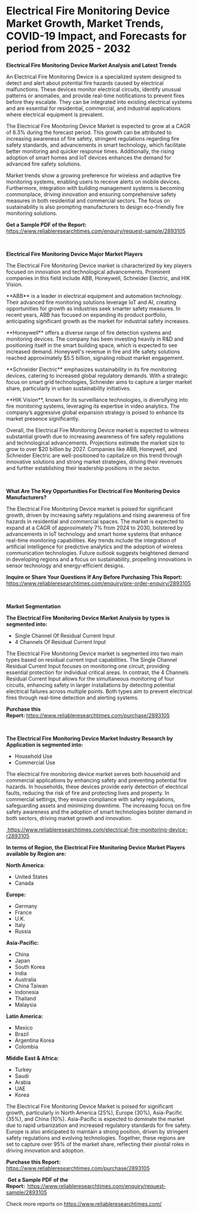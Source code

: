 <p><h1>Electrical Fire Monitoring Device Market Growth, Market Trends, COVID-19 Impact, and Forecasts for period from 2025 - 2032</h1></p><p><strong>Electrical Fire Monitoring Device Market Analysis and Latest Trends</strong></p>
<p><p>An Electrical Fire Monitoring Device is a specialized system designed to detect and alert about potential fire hazards caused by electrical malfunctions. These devices monitor electrical circuits, identify unusual patterns or anomalies, and provide real-time notifications to prevent fires before they escalate. They can be integrated into existing electrical systems and are essential for residential, commercial, and industrial applications where electrical equipment is prevalent.</p><p>The Electrical Fire Monitoring Device Market is expected to grow at a CAGR of 6.3% during the forecast period. This growth can be attributed to increasing awareness of fire safety, stringent regulations regarding fire safety standards, and advancements in smart technology, which facilitate better monitoring and quicker response times. Additionally, the rising adoption of smart homes and IoT devices enhances the demand for advanced fire safety solutions. </p><p>Market trends show a growing preference for wireless and adaptive fire monitoring systems, enabling users to receive alerts on mobile devices. Furthermore, integration with building management systems is becoming commonplace, driving innovation and ensuring comprehensive safety measures in both residential and commercial sectors. The focus on sustainability is also prompting manufacturers to design eco-friendly fire monitoring solutions.</p></p>
<p><strong>Get a Sample PDF of the Report:&nbsp;</strong> <a href="https://www.reliableresearchtimes.com/enquiry/request-sample/2893105?utm_campaign=2464&utm_medium=2&utm_source=Github&utm_content=ia&utm_term=15032025&utm_id=electrical-fire-monitoring-device">https://www.reliableresearchtimes.com/enquiry/request-sample/2893105</a></p>
<p>&nbsp;</p>
<p><strong>Electrical Fire Monitoring Device Major Market Players</strong></p>
<p><p>The Electrical Fire Monitoring Device market is characterized by key players focused on innovation and technological advancements. Prominent companies in this field include ABB, Honeywell, Schneider Electric, and HIK Vision. </p><p>**ABB** is a leader in electrical equipment and automation technology. Their advanced fire monitoring solutions leverage IoT and AI, creating opportunities for growth as industries seek smarter safety measures. In recent years, ABB has focused on expanding its product portfolio, anticipating significant growth as the market for industrial safety increases.</p><p>**Honeywell** offers a diverse range of fire detection systems and monitoring devices. The company has been investing heavily in R&D and positioning itself in the smart building space, which is expected to see increased demand. Honeywell's revenue in fire and life safety solutions reached approximately $5.5 billion, signaling robust market engagement.</p><p>**Schneider Electric** emphasizes sustainability in its fire monitoring devices, catering to increased global regulatory demands. With a strategic focus on smart grid technologies, Schneider aims to capture a larger market share, particularly in urban sustainability initiatives.</p><p>**HIK Vision**, known for its surveillance technologies, is diversifying into fire monitoring systems, leveraging its expertise in video analytics. The company’s aggressive global expansion strategy is poised to enhance its market presence significantly.</p><p>Overall, the Electrical Fire Monitoring Device market is expected to witness substantial growth due to increasing awareness of fire safety regulations and technological advancements. Projections estimate the market size to grow to over $20 billion by 2027. Companies like ABB, Honeywell, and Schneider Electric are well-positioned to capitalize on this trend through innovative solutions and strong market strategies, driving their revenues and further establishing their leadership positions in the sector.</p></p>
<p>&nbsp;</p>
<p><strong>What Are The Key Opportunities For Electrical Fire Monitoring Device Manufacturers?</strong></p>
<p><p>The Electrical Fire Monitoring Device market is poised for significant growth, driven by increasing safety regulations and rising awareness of fire hazards in residential and commercial spaces. The market is expected to expand at a CAGR of approximately 7% from 2024 to 2030, bolstered by advancements in IoT technology and smart home systems that enhance real-time monitoring capabilities. Key trends include the integration of artificial intelligence for predictive analytics and the adoption of wireless communication technologies. Future outlook suggests heightened demand in developing regions and a focus on sustainability, propelling innovations in sensor technology and energy-efficient designs.</p></p>
<p><strong>Inquire or Share Your Questions If Any Before Purchasing This Report:</strong> <a href="https://www.reliableresearchtimes.com/enquiry/pre-order-enquiry/2893105?utm_campaign=2464&utm_medium=2&utm_source=Github&utm_content=ia&utm_term=15032025&utm_id=electrical-fire-monitoring-device">https://www.reliableresearchtimes.com/enquiry/pre-order-enquiry/2893105</a></p>
<p>&nbsp;</p>
<p><strong>Market Segmentation</strong></p>
<p><strong>The Electrical Fire Monitoring Device Market Analysis by types is segmented into:</strong></p>
<p><ul><li>Single Channel Of Residual Current Input</li><li>4 Channels Of Residual Current Input</li></ul></p>
<p><p>The Electrical Fire Monitoring Device market is segmented into two main types based on residual current input capabilities. The Single Channel Residual Current Input focuses on monitoring one circuit, providing essential protection for individual critical areas. In contrast, the 4 Channels Residual Current Input allows for the simultaneous monitoring of four circuits, enhancing safety in larger installations by detecting potential electrical failures across multiple points. Both types aim to prevent electrical fires through real-time detection and alerting systems.</p></p>
<p><strong>Purchase this Report:&nbsp;</strong><a href="https://www.reliableresearchtimes.com/purchase/2893105?utm_campaign=2464&utm_medium=2&utm_source=Github&utm_content=ia&utm_term=15032025&utm_id=electrical-fire-monitoring-device">https://www.reliableresearchtimes.com/purchase/2893105</a></p>
<p>&nbsp;</p>
<p><strong>The Electrical Fire Monitoring Device Market Industry Research by Application is segmented into:</strong></p>
<p><ul><li>Household Use</li><li>Commercial Use</li></ul></p>
<p><p>The electrical fire monitoring device market serves both household and commercial applications by enhancing safety and preventing potential fire hazards. In households, these devices provide early detection of electrical faults, reducing the risk of fire and protecting lives and property. In commercial settings, they ensure compliance with safety regulations, safeguarding assets and minimizing downtime. The increasing focus on fire safety awareness and the adoption of smart technologies bolster demand in both sectors, driving market growth and innovation.</p></p>
<p><a href="https://www.reliableresearchtimes.com/electrical-fire-monitoring-device-r2893105?utm_campaign=2464&utm_medium=2&utm_source=Github&utm_content=ia&utm_term=15032025&utm_id=electrical-fire-monitoring-device">&nbsp;https://www.reliableresearchtimes.com/electrical-fire-monitoring-device-r2893105</a></p>
<p><strong>In terms of Region, the Electrical Fire Monitoring Device Market Players available by Region are:</strong></p>
<p>
    <p> <strong> North America: </strong>
        <ul>
            <li>United States</li>
            <li>Canada</li>
        </ul>
        </p> 
    <p> <strong> Europe: </strong>
        <ul>
            <li>Germany</li>
            <li>France</li>
            <li>U.K.</li>
            <li>Italy</li>
            <li>Russia</li>
        </ul>
        </p> 
    <p> <strong> Asia-Pacific: </strong>
        <ul>
            <li>China</li>
            <li>Japan</li>
            <li>South Korea</li>
            <li>India</li>
            <li>Australia</li>
            <li>China Taiwan</li>
            <li>Indonesia</li>
            <li>Thailand</li>
            <li>Malaysia</li>
        </ul>
        </p> 
    <p> <strong> Latin America: </strong>
        <ul>
            <li>Mexico</li>
            <li>Brazil</li>
            <li>Argentina Korea</li>
            <li>Colombia</li>
        </ul>
        </p> 
    <p> <strong> Middle East & Africa: </strong>
        <ul>
            <li>Turkey</li>
            <li>Saudi</li>
            <li>Arabia</li>
            <li>UAE</li>
            <li>Korea</li>
        </ul>
    </p>
    </p>
<p><p>The Electrical Fire Monitoring Device Market is poised for significant growth, particularly in North America (25%), Europe (30%), Asia-Pacific (35%), and China (10%). Asia-Pacific is expected to dominate the market due to rapid urbanization and increased regulatory standards for fire safety. Europe is also anticipated to maintain a strong position, driven by stringent safety regulations and evolving technologies. Together, these regions are set to capture over 95% of the market share, reflecting their pivotal roles in driving innovation and adoption.</p></p>
<p><strong>Purchase this Report: </strong><a href="https://www.reliableresearchtimes.com/purchase/2893105?utm_campaign=2464&utm_medium=2&utm_source=Github&utm_content=ia&utm_term=15032025&utm_id=electrical-fire-monitoring-device">https://www.reliableresearchtimes.com/purchase/2893105</a></p>
<p>&nbsp;<strong>Get a Sample PDF of the Report:&nbsp;&nbsp;</strong><a href="https://www.reliableresearchtimes.com/enquiry/request-sample/2893105?utm_campaign=2464&utm_medium=2&utm_source=Github&utm_content=ia&utm_term=15032025&utm_id=electrical-fire-monitoring-device">https://www.reliableresearchtimes.com/enquiry/request-sample/2893105</a></p>
<p><strong></strong></p>
<p>Check more reports on <a href="https://www.reliableresearchtimes.com/?utm_campaign=2464&utm_medium=2&utm_source=Github&utm_content=ia&utm_term=15032025&utm_id=electrical-fire-monitoring-device">https://www.reliableresearchtimes.com/</a></p>